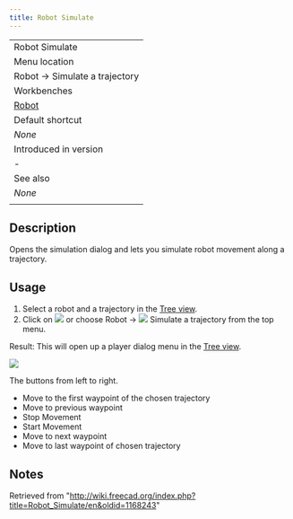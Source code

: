 ```yaml
---
title: Robot Simulate
---
```


|                                             |
| ------------------------------------------- |
| Robot Simulate                              |
| Menu location                               |
| Robot → Simulate a trajectory               |
| Workbenches                                 |
| [Robot](/Robot_Workbench "Robot Workbench") |
| Default shortcut                            |
| _None_                                      |
| Introduced in version                       |
| -                                           |
| See also                                    |
| _None_                                      |
|                                             |

## Description

Opens the simulation dialog and lets you simulate robot movement along a trajectory.

## Usage

1. Select a robot and a trajectory in the [Tree view](/Tree_view "Tree view").
2. Click on ![](/images/Robot_Simulate.svg) or choose Robot → ![](/images/Robot_Simulate.svg) Simulate a trajectory from the top menu.

Result: This will open up a player dialog menu in the [Tree view](/Tree_view "Tree view").

![](/images/Robot_Simulation_Player.jpg)

The buttons from left to right.

- Move to the first waypoint of the chosen trajectory
- Move to previous waypoint
- Stop Movement
- Start Movement
- Move to next waypoint
- Move to last waypoint of chosen trajectory

## Notes

Retrieved from "<http://wiki.freecad.org/index.php?title=Robot_Simulate/en&oldid=1168243>"
